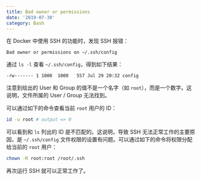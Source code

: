 ```yaml
---
title: Bad owner or permissions
date: '2019-07-30'
category: Bash
---
```


在 Docker 中使用 SSH 的功能时，发现 SSH 报错：

```text
Bad owner or permissions on ~/.ssh/config
```

通过 `ls -l` 查看 `~/.ssh/config`，得到如下结果：

```text
-rw------- 1 1000  1000   557 Jul 29 20:32 config
```

注意到给出的 User 和 Group 的值不是一个名字（如 `root`），而是一个数字。这说明，文件所属的 User / Group 无法找到。

可以通过如下的命令查看当前 `root` 用户的 ID：

```bash
id -u root # output => 0
```

可以看到和 `ls` 列出的 ID 是不匹配的。这说明，导致 SSH 无法正常工作的主要原因，是 `~/.ssh/config` 文件权限的设置有问题。可以通过如下的命令将权限分配给当前的 `root` 用户：

```bash
chown -R root:root /root/.ssh
```

再次运行 SSH 就可以正常工作了。
